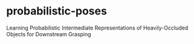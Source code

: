 # probabilistic-poses
Learning Probabilistic Intermediate Representations of Heavily-Occluded Objects for Downstream Grasping
